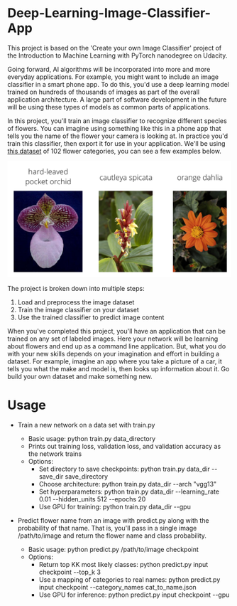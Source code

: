 # Deep-Learning-Image-Classifier-App

This project is based on the 'Create your own Image Classifier' project of the Introduction to Machine Learning with PyTorch nanodegree on Udacity.

Going forward, AI algorithms will be incorporated into more and more everyday applications. For example, you might want to include an image classifier in a smart phone app. To do this, you'd use a deep learning model trained on hundreds of thousands of images as part of the overall application architecture. A large part of software development in the future will be using these types of models as common parts of applications.

In this project, you'll train an image classifier to recognize different species of flowers. You can imagine using something like this in a phone app that tells you the name of the flower your camera is looking at. In practice you'd train this classifier, then export it for use in your application. We'll be using [this dataset](http://www.robots.ox.ac.uk/~vgg/data/flowers/102/index.html) of 102 flower categories, you can see a few examples below.

<p>
    <img src="assets/Flowers.png"/>
</p>

The project is broken down into multiple steps:

1. Load and preprocess the image dataset
2. Train the image classifier on your dataset
3. Use the trained classifier to predict image content

When you've completed this project, you'll have an application that can be trained on any set of labeled images. Here your network will be learning about flowers and end up as a command line application. But, what you do with your new skills depends on your imagination and effort in building a dataset. For example, imagine an app where you take a picture of a car, it tells you what the make and model is, then looks up information about it. Go build your own dataset and make something new.

# Usage

- Train a new network on a data set with train.py

    - Basic usage: python train.py data_directory
    - Prints out training loss, validation loss, and validation accuracy as the network trains
    - Options:
        - Set directory to save checkpoints: python train.py data_dir --save_dir save_directory
        - Choose architecture: python train.py data_dir --arch "vgg13"
        - Set hyperparameters: python train.py data_dir --learning_rate 0.01 --hidden_units 512 --epochs 20
        - Use GPU for training: python train.py data_dir --gpu
        
- Predict flower name from an image with predict.py along with the probability of that name. That is, you'll pass in a single image /path/to/image and return the flower name and class probability.

    - Basic usage: python predict.py /path/to/image checkpoint
    - Options:
        - Return top KK most likely classes: python predict.py input checkpoint --top_k 3
        - Use a mapping of categories to real names: python predict.py input checkpoint --category_names cat_to_name.json
        - Use GPU for inference: python predict.py input checkpoint --gpu
